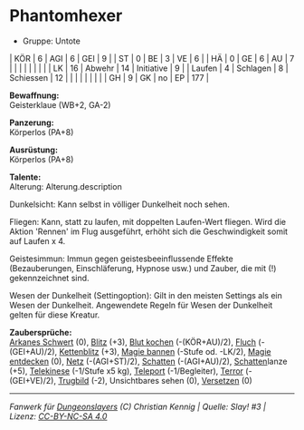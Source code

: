 # Phantomhexer  
- Gruppe: Untote  

| KÖR    | 6  | AGI      | 6  | GEI        | 9   |
| ST     | 0  | BE       | 3  | VE         | 6   |
| HÄ     | 0  | GE       | 6  | AU         | 7   |
|        |    |          |    |            |     |
| LK     | 16 | Abwehr   | 14 | Initiative | 9   |
| Laufen | 4  | Schlagen | 8  | Schiessen  | 12  |
|        |    |          |    |            |     |
| GH     | 9  | GK       | no | EP         | 177 |


**Bewaffnung:**  
Geisterklaue (WB+2, GA-2)

**Panzerung:**  
Körperlos (PA+8)

**Ausrüstung:**  
Körperlos (PA+8)

**Talente:**  
Alterung: Alterung.description

Dunkelsicht: Kann selbst in völliger Dunkelheit noch sehen.

Fliegen: Kann, statt zu laufen, mit doppelten Laufen-Wert fliegen. Wird die Aktion 'Rennen' im Flug ausgeführt, erhöht sich die Geschwindigkeit somit auf Laufen x 4.

Geistesimmun: Immun gegen geistesbeeinflussende Effekte (Bezauberungen, Einschläferung, Hypnose usw.) und Zauber, die mit (!) gekennzeichnet sind.

Wesen der Dunkelheit (Settingoption): Gilt in den meisten Settings als ein Wesen der Dunkelheit. Angewendete Regeln für Wesen der Dunkelheit gelten für diese Kreatur.


**Zaubersprüche:**  
[Arkanes Schwert](/grw/zauber/arkanes-schwert.md) (0), [Blitz](/grw/zauber/blitz.md) (+3), [Blut kochen](/grw/zauber/blut-kochen.md) (-(KÖR+AU)/2), [Fluch](/grw/zauber/fluch.md) (-(GEI+AU)/2), [Kettenblitz](/grw/zauber/kettenblitz.md) (+3), [Magie bannen](/grw/zauber/magie-bannen.md) (-Stufe od. -LK/2), [Magie entdecken](/grw/zauber/magie-entdecken.md) (0), [Netz](/grw/zauber/netz.md) (-(AGI+ST)/2), [Schatten](/grw/zauber/schatten.md) (-(AGI+AU)/2), [Schatten](/grw/zauber/schatten.md)lanze (+5), [Telekinese](/grw/zauber/telekinese.md) (-1/Stufe x5 kg), [Teleport](/grw/zauber/teleport.md) (-1/Begleiter), [Terror](/grw/zauber/terror.md) (-(GEI+VE)/2), [Trugbild](/grw/zauber/trugbild.md) (-2), Unsichtbares sehen (0), [Versetzen](/grw/zauber/versetzen.md) (0)




___
*Fanwerk für [Dungeonslayers](https://www.dungeonslayers.net/) (C) Christian Kennig | Quelle: Slay! #3 | Lizenz: [CC-BY-NC-SA 4.0](https://creativecommons.org/licenses/by-nc-sa/4.0/deed.de)*